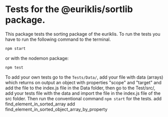 # Tests for the @euriklis/sortlib package.

This package tests the sorting package of the euriklis. To run the tests you have to run the following command to the terminal.

```sh
npm start
```
or with the nodemon package:
```sh
npm test
```
To add your own tests go to the ```Tests/Data/```, add your file with data (arrays) which returns on output an object with properties "scope" and "target" and add the file to the index.js file in the Data folder, then go to the Test/src/, add your tests file with the data and import the file in the index.js file of the src folder. Then run the conventional command ```npm start``` for the tests.
add find_element_in_sorted_array
add find_element_in_sorted_object_array_by_property